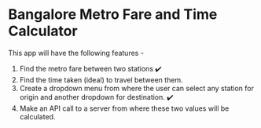 # Bangalore Metro Fare and Time Calculator

This app will have the following features -

1. Find the metro fare between two stations   :heavy_check_mark:
2. Find the time taken (ideal) to travel between them.   
3. Create a dropdown menu from where the user can select any station for origin and another dropdown for destination.   :heavy_check_mark:
4. Make an API call to a server from where these two values will be calculated.   


 
